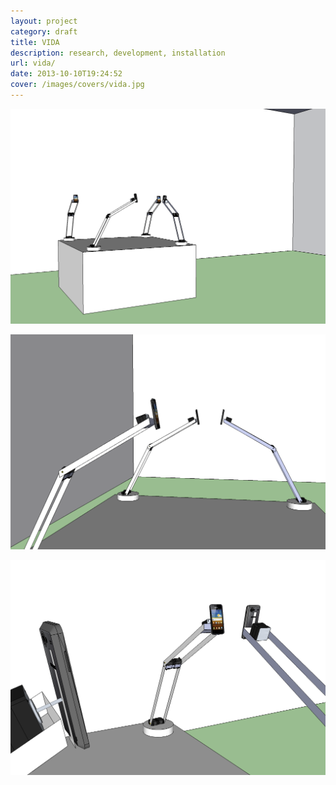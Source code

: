 ```yaml
---
layout: project
category: draft
title: VIDA
description: research, development, installation
url: vida/
date: 2013-10-10T19:24:52
cover: /images/covers/vida.jpg
---
```


![](/images/projects/vida/vida00.png)

![](/images/projects/vida/vida01.png)

![](/images/projects/vida/vida02.png)
